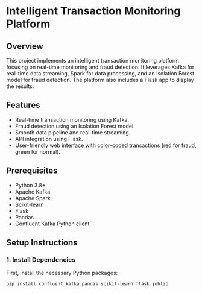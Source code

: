 # Intelligent Transaction Monitoring Platform

## Overview
This project implements an intelligent transaction monitoring platform focusing on real-time monitoring and fraud detection. It leverages Kafka for real-time data streaming, Spark for data processing, and an Isolation Forest model for fraud detection. The platform also includes a Flask app to display the results.

## Features
- Real-time transaction monitoring using Kafka.
- Fraud detection using an Isolation Forest model.
- Smooth data pipeline and real-time streaming.
- API integration using Flask.
- User-friendly web interface with color-coded transactions (red for fraud, green for normal).

## Prerequisites
- Python 3.8+
- Apache Kafka
- Apache Spark
- Scikit-learn
- Flask
- Pandas
- Confluent Kafka Python client

## Setup Instructions

### 1. Install Dependencies
First, install the necessary Python packages:
```bash
pip install confluent_kafka pandas scikit-learn flask joblib
